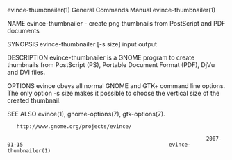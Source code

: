 evince-thumbnailer(1)                                         General Commands Manual                                        evince-thumbnailer(1)

NAME
       evince-thumbnailer - create png thumbnails from PostScript and PDF documents

SYNOPSIS
       evince-thumbnailer [-s size] input output

DESCRIPTION
       evince-thumbnailer is a GNOME program to create thumbnails from PostScript (PS), Portable Document Format (PDF), DjVu and DVI files.

OPTIONS
       evince  obeys  all normal GNOME and GTK+ command line options. The only option -s size makes it possible to choose the vertical size of the
       created thumbnail.

SEE ALSO
       evince(1), gnome-options(7), gtk-options(7).

       http://www.gnome.org/projects/evince/

                                                                    2007-01-15                                               evince-thumbnailer(1)
